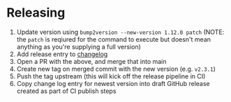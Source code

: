 # Releasing

1. Update version using `bump2version --new-version 1.12.0 patch` (NOTE: the `patch` is reqiured for the command to execute but doesn't mean anything as you're supplying a full version)
2. Add release entry to [changelog](./CHANGELOG.md)
3. Open a PR with the above, and merge that into main
4. Create new tag on merged commit with the new version (e.g. `v2.3.1`)
5. Push the tag upstream (this will kick off the release pipeline in CI)
6. Copy change log entry for newest version into draft GitHub release created as part of CI publish steps
